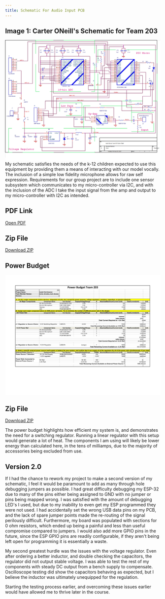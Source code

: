 ```yaml
---
title: Schematic For Audio Input PCB
---
```


## Image 1: Carter ONeill's Schematic for Team 203
![Screenshot](EGR314_CarterONeill_Schematic1.jpg)
My schematic satisfies the needs of the k-12 children expected to use this equipment by providing them a means of interacting with our model vocally. The inclusion of a simple low fidelity microphone allows for raw self expression. Requirements for our group project are to include one sensor subsystem which communicates to my micro-controller via I2C, and with the inclusion of the ADC I take the input signal from the amp and output to my micro-controller with I2C as intended. 
## PDF Link
[Open PDF](./EGR314_CarterONeill_Schematic1.pdf)
## Zip File  
[Download ZIP](./EGR314_CARTERONEILL00.zip)
## Power Budget
![Screenshot](PowerBudgetNew.jpg)
## Zip File  
[Download ZIP](./Power_Budget_Carter.zip)

The power budget highlights how efficient my system is, and demonstrates the need for a switching regulator. Running a linear regulator with this setup would generate a lot of heat. The components I am using will likely be lower energy than calculated here, in the tens of milliamps, due to the majority of accessories being excluded from use. 

## Version 2.0

If I had the chance to rework my project to make a second version of my schematic, I feel it would be paramount to add as many through hole debugging jumpers as possible. I had great difficulty debugging my ESP-32 due to many of the pins either being assigned to GND with no jumper or pins being mapped wrong. I was satisfied with the amount of debugging LED's I used, but due to my inability to even get my ESP programmed they were not used. I had accidentally set the wrong USB data pins on my PCB, and the lack of spare jumper points made the re-routing of the signal perilously difficult. Furthermore, my board was populated with sections for 0 ohm resistors, which ended up being a painful and less than useful compromise compared to jumpers. I would also add more GPIO pins in the future, since the ESP GPIO pins are readily configurable, if they aren't being left open for programming it is essentially a waste.

My second greatest hurdle was the issues with the voltage regulator. Even after ordering a better inductor, and double checking the capacitors, the regulator did not output stable voltage. I was able to test the rest of my components with steady DC output from a bench supply to compensate. Oscilloscope testing did show the capacitors behaving as expected, but I believe the inductor was ultimately unequipped for the regulation. 

Starting the testing process earlier, and overcoming these issues earlier would have allowed me to thrive later in the course.

